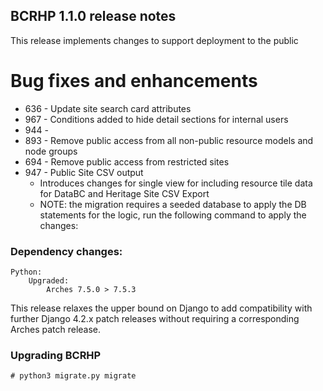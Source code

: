 BCRHP 1.1.0 release notes
------------------------
This release implements changes to support deployment to the public


# Bug fixes and enhancements
- 636 - Update site search card attributes
- 967 - Conditions added to hide detail sections for internal users
- 944 -
- 893 - Remove public access from all non-public resource models and node groups
- 694 - Remove public access from restricted sites
- 947 - Public Site CSV output
  - Introduces changes for single view for including resource tile data for DataBC and Heritage Site CSV Export
  - NOTE: the migration requires a seeded database to apply the DB statements for the logic,
    run the following command to apply the changes:


### Dependency changes:
```
Python:
    Upgraded:
        Arches 7.5.0 > 7.5.3
```

This release relaxes the upper bound on Django to add compatibility with further Django 4.2.x patch releases without requiring a corresponding Arches patch release.

### Upgrading BCRHP
`# python3 migrate.py migrate`
